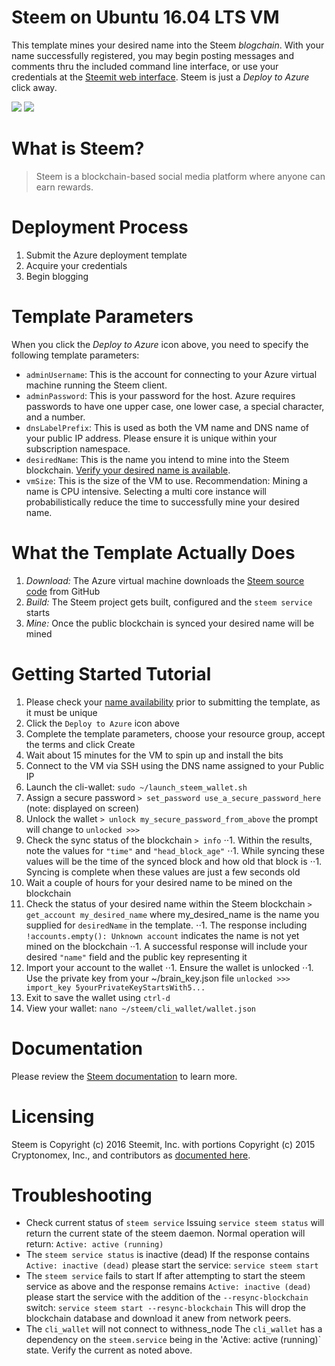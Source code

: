 # Steem on Ubuntu 16.04 LTS VM

This template mines your desired name into the Steem _blogchain_. With your name successfully registered, you may begin posting messages and comments thru the included command line interface, or use your credentials at the [Steemit web interface](https://steemit.com). Steem is just a *Deploy to Azure* click away.

<a href="https://portal.azure.com/#create/Microsoft.Template/uri/https%3A%2F%2Fraw.githubusercontent.com%2FryanRfox%2Fazure-quickstart-templates%2Fissue2%2Fsteemit-ubuntu-vm%2Fazuredeploy.json" target="_blank"><img src="http://azuredeploy.net/deploybutton.png"/></a>
<a href="http://armviz.io/#/?load=https%3A%2F%2Fraw.githubusercontent.com%2FryanRfox%2Fazure-quickstart-templates%2Fissue2%2Fsteemit-ubuntu-vm%2Fazuredeploy.json" target="_blank"><img src="http://armviz.io/visualizebutton.png"/></a>

# What is Steem?

> Steem is a blockchain-based social media platform where anyone can earn rewards. 

# Deployment Process

1. Submit the Azure deployment template
1. Acquire your credentials
1. Begin blogging

# Template Parameters

When you click the *Deploy to Azure* icon above, you need to specify the following template parameters:

* `adminUsername`: This is the account for connecting to your Azure virtual machine running the Steem client.
* `adminPassword`: This is your password for the host.  Azure requires passwords to have one upper case, one lower case, a special character, and a number.
* `dnsLabelPrefix`: This is used as both the VM name and DNS name of your public IP address.  Please ensure it is unique within your subscription namespace.
* `desiredName`: This is the name you intend to mine into the Steem blockchain. [Verify your desired name is available](https://steemd.com/api/account/exists?name=myname).
* `vmSize`: This is the size of the VM to use. Recommendation: Mining a name is CPU intensive. Selecting a multi core instance will probabilistically reduce the time to successfully mine your desired name.

# What the Template Actually Does

1. *Download:* The Azure virtual machine downloads the [Steem source code](https://github.com/steemit/steem) from GitHub
1. *Build:* The Steem project gets built, configured and the `steem service` starts
1. *Mine:* Once the public blockchain is synced your desired name will be mined

# Getting Started Tutorial

1. Please check your [name availability](https://steemd.com/api/account/exists?name=myname) prior to submitting the template, as it must be unique
1. Click the `Deploy to Azure` icon above
1. Complete the template parameters, choose your resource group, accept the terms and click Create
1. Wait about 15 minutes for the VM to spin up and install the bits
1. Connect to the VM via SSH using the DNS name assigned to your Public IP
1. Launch the cli-wallet: `sudo ~/launch_steem_wallet.sh`
1. Assign a secure password `> set_password use_a_secure_password_here` (note: displayed on screen)
1. Unlock the wallet `> unlock my_secure_password_from_above` the prompt will change to `unlocked >>>`
1. Check the sync status of the blockchain `> info` 
⋅⋅1. Within the results, note the values for `"time"` and `"head_block_age"`
⋅⋅1. While syncing these values will be the time of the synced block and how old that block is
⋅⋅1. Syncing is complete when these values are just a few seconds old
1. Wait a couple of hours for your desired name to be mined on the blockchain
1. Check the status of your desired name within the Steem blockchain `> get_account my_desired_name` where my_desired_name is the name you supplied for `desiredName` in the template.
⋅⋅1. The response including `!accounts.empty(): Unknown account` indicates the name is not yet mined on the blockchain
⋅⋅1. A successful response will include your desired `"name"` field and the public key representing it
1. Import your account to the wallet
⋅⋅1. Ensure the wallet is unlocked
⋅⋅1. Use the private key from your ~/brain_key.json file `unlocked >>> import_key 5yourPrivateKeyStartsWith5...`
1. Exit to save the wallet using `ctrl-d` 
1. View your wallet: `nano ~/steem/cli_wallet/wallet.json`

# Documentation

Please review the [Steem documentation](https://steem.io) to learn more. 

# Licensing

Steem is Copyright (c) 2016 Steemit, Inc. with portions Copyright (c) 2015 Cryptonomex, Inc., and contributors as [documented here](https://github.com/Steemit/Steem/master/LICENSE.md). 

# Troubleshooting

* Check current status of `steem service` 
Issuing `service steem status` will return the current state of the steem daemon. Normal operation will return:
`Active: active (running)`
* The `steem service status` is inactive (dead)
If the response contains `Active: inactive (dead)` please start the service:
`service steem start`
* The `steem service` fails to start
If after attempting to start the steem service as above and the response remains `Active: inactive (dead)` please start the service with the addition of the `--resync-blockchain` switch:
`service steem start --resync-blockchain` 
This will drop the blockchain database and download it anew from network peers.
* The `cli_wallet` will not connect to withness_node
The `cli_wallet` has a dependency on the `steem.service` being in the 'Active: active (running)` state. Verify the current as noted above. 

